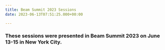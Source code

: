 ```yaml
---
title: Beam Summit 2023 Sessions
date: 2023-06-13T07:51:25.000+00:00

---
```


### These sessions were presented in Beam Summit 2023 on June 13-15 in New York City.